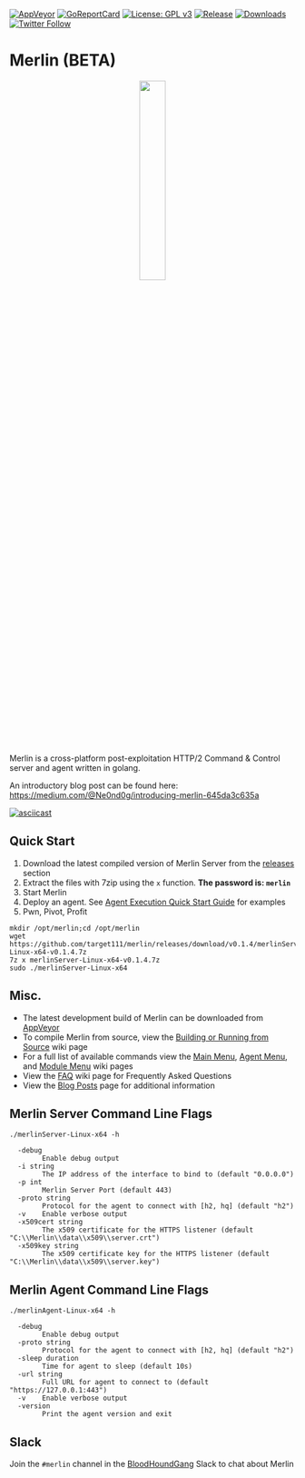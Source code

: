 [![AppVeyor](https://ci.appveyor.com/api/projects/status/github/Ne0nd0g/merlin?branch=dev&svg=true)](https://ci.appveyor.com/project/Ne0nd0g/merlin)
[![GoReportCard](https://goreportcard.com/badge/github.com/ne0nd0g/merlin)](https://goreportcard.com/badge/github.com/ne0nd0g/merlin)
[![License: GPL v3](https://img.shields.io/badge/License-GPL%20v3-blue.svg)](https://www.gnu.org/licenses/gpl-3.0)
[![Release](https://img.shields.io/github/release/Ne0nd0g/merlin.svg)](https://github.com/target111/merlin/releases/latest)
[![Downloads](https://img.shields.io/github/downloads/Ne0nd0g/merlin/total.svg)](https://github.com/target111/merlin/releases)
[![Twitter Follow](https://img.shields.io/twitter/follow/merlin_c2.svg?style=social&label=Follow)](https://twitter.com/merlin_c2)

# Merlin (BETA)

<p align="center">
  <img src="https://i.imgur.com/4iKuvuj.jpg" height="30%" width="30%">
</p>

Merlin is a cross-platform post-exploitation HTTP/2 Command & Control 
server and agent written in golang.

An introductory blog post can be found here:
https://medium.com/@Ne0nd0g/introducing-merlin-645da3c635a


[![asciicast](https://asciinema.org/a/166722.png)](https://asciinema.org/a/166722?speed=2)

## Quick Start
1. Download the latest compiled version of Merlin Server from the [releases](https://github.com/target111/merlin/releases) section
2. Extract the files with 7zip using the `x` function. **The password is: `merlin`**
3. Start Merlin
4. Deploy an agent. See [Agent Execution Quick Start Guide](https://github.com/target111/merlin/wiki/Agent-Execution-Quick-Start-Guide) for examples
5. Pwn, Pivot, Profit

```
mkdir /opt/merlin;cd /opt/merlin
wget https://github.com/target111/merlin/releases/download/v0.1.4/merlinServer-Linux-x64-v0.1.4.7z
7z x merlinServer-Linux-x64-v0.1.4.7z
sudo ./merlinServer-Linux-x64
```

## Misc.
* The latest development build of Merlin can be downloaded from [AppVeyor](https://ci.appveyor.com/project/Ne0nd0g/merlin-i9c58/build/artifacts)
* To compile Merlin from source, view the [Building or Running from Source](https://github.com/target111/merlin/wiki/Building-or-Running-from-Source) wiki page
* For a full list of available commands view the [Main Menu](https://github.com/target111/merlin/wiki/Merlin-Server-Main-Menu), [Agent Menu](https://github.com/target111/merlin/wiki/Merlin-Server-Agent-Menu), and [Module Menu](https://github.com/target111/merlin/wiki/Merlin-Server-Module-Menu) wiki pages
* View the [FAQ](https://github.com/target111/merlin/wiki/FAQ) wiki page for Frequently Asked Questions
* View the [Blog Posts](https://github.com/target111/merlin/wiki/Blog-Posts) page for additional information

## Merlin Server Command Line Flags
`./merlinServer-Linux-x64 -h`
```
  -debug
        Enable debug output
  -i string
        The IP address of the interface to bind to (default "0.0.0.0")
  -p int
        Merlin Server Port (default 443)
  -proto string
        Protocol for the agent to connect with [h2, hq] (default "h2")
  -v    Enable verbose output
  -x509cert string
        The x509 certificate for the HTTPS listener (default "C:\\Merlin\\data\\x509\\server.crt")
  -x509key string
        The x509 certificate key for the HTTPS listener (default "C:\\Merlin\\data\\x509\\server.key")
```

## Merlin Agent Command Line Flags
`./merlinAgent-Linux-x64 -h`
```
  -debug
        Enable debug output
  -proto string
        Protocol for the agent to connect with [h2, hq] (default "h2")
  -sleep duration
        Time for agent to sleep (default 10s)
  -url string
        Full URL for agent to connect to (default "https://127.0.0.1:443")
  -v    Enable verbose output
  -version
        Print the agent version and exit
```

## Slack

Join the `#merlin` channel in the [BloodHoundGang](https://bloodhoundgang.herokuapp.com/) Slack to chat about Merlin